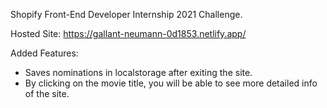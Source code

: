 Shopify Front-End Developer Internship 2021 Challenge.

Hosted Site: https://gallant-neumann-0d1853.netlify.app/

Added Features:
- Saves nominations in localstorage after exiting the site.
- By clicking on the movie title, you will be able to see more detailed info of the site.
